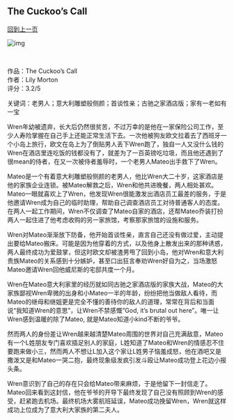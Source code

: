 ## The Cuckoo’s Call
[回到上一页](https://boheme13.github.io/books/)  &nbsp;&nbsp;

![img](https://gayrmncereviews.files.wordpress.com/2021/11/rb-banner.png)

<br>

<!-- 
romance: True
-->

作品：The Cuckoo’s Call<br>
作者：Lily Morton<br>
评分：3.2/5<br>

关键词：老男人；意大利雕塑般侧颜；首谈性亲；古驰之家酒店版；家有一老如有一宝

Wren年幼被遗弃，长大后仍然很贫苦，不过万幸的是他在一家保险公司工作，至少人寿险掌握在自己手上还能正常生活下去。一次他被狗友欧文拉着去了西班牙一个小岛上旅行，欧文在岛上为了倒贴男人丢下Wren跑了，独自一人又没什么钱的Wren在酒店里连吃饭的钱都没有了，就差为了一百英镑吃垃圾，而且他还遇到了很mean的侍者，在又一次被侍者羞辱时，一个老男人Mateo出手救下了Wren。

Mateo是一个有着意大利雕塑般侧颜的老男人，他比Wren大二十岁，这家酒店是他的家族企业连锁。被Mateo解救之后，Wren和他共进晚餐，两人相处甚欢。Mateo一眼就喜欢上了Wren，他发现Wren很能激发出酒店员工最差的服务，于是他邀请Wren成为自己的临时助理，帮助自己调查酒店员工对待普通客人的态度。在两人一起工作期间，Wren不仅调查了Mateo自家的酒店，还帮Mateo乔装打扮两人一起住进了他考虑收购的另一家旅馆，考察那家旅馆的设施和服务。

Wren对Mateo渐渐放下防备，他开始首谈性亲，直言自己还没有做过爱，主动提出要给Mateo搬床。可能是因为他穿着的方式，以及他身上散发出来的那种诱惑，两人最终成功为爱鼓掌，但这时欧文却被渣男甩了回到小岛，他对Wren和意大利贵族Mateo的关系感到十分嫉妒，甚至口出狂言奉劝Wren好自为之，当场激怒Mateo邀请Wren回他威尼斯的宅邸共度一个月。

Wren在Mateo意大利家里的经历就如同古驰之家酒店版的家族大战，Mateo的大家族鄙视Wren卑微的出身和小Mateo一半的年龄，纷纷把他当做敌人看待，而Mateo的继母和继姐更是完全不懂的善待你的敌人的道理，常常在背后和当面说“我知道Wren的意思”，让Wren不禁感慨”God, it’s brutal out here”。唯一让Wren感到温暖的除了Mateo, 就是Mateo知道小kind不断的爷爷。

然而两人的身份差让Wren越来越清楚Mateo周围的世界对自己充满敌意，Mateo有一个L姓朋友专门喜欢插足别人的家庭，L姓知道了Mateo和Wren的情感忍不住要跑来做小三，然而两人不想让L加入这个家让L姓男子恼羞成怒，他在酒吧又是撒泼又是和Mateo一哭二抱，最终现象级发疯引发斗殴让Mateo成功登上花边小报头条。

Wren意识到了自己的存在只会给Mateo带来麻烦，于是他留下一封信走了。Mateo回来看到这封信，他在爷爷的开导下最终发现了自己没有照顾到Wren的感受，赶紧跑去机场。最终机场大雾航班延误，Mateo成功挽留Wren，Wren就这样成功上位成为了意大利大家族的第二夫人。